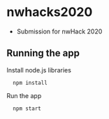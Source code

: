# nwhacks2020
- Submission for nwHack 2020
## Running the app

Install node.js libraries 
```no-highlight
  npm install 
```
Run the app
```no-highlight
  npm start
```
